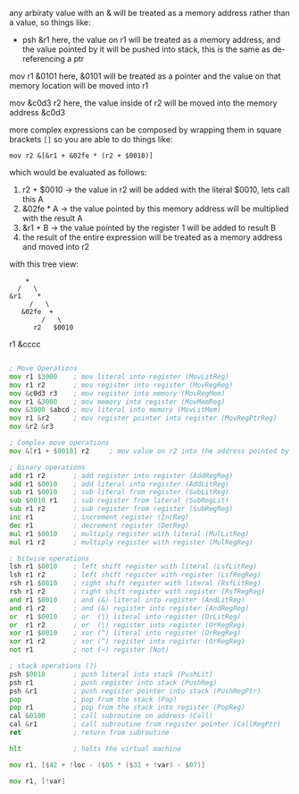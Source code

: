 any arbiraty value with an & will be treated as a memory address rather than a 
value, so things like:

- psh &r1
    here, the value on r1 will be treated as a memory address, and the value
    pointed by it will be pushed into stack, this is the same as de-referencing a ptr

mov r1 &0101
    here, &0101 will be treated as a pointer and the value on that memory location will
    be moved into r1

mov &c0d3 r2
    here, the value inside of r2 will be moved into the memory address &c0d3

more complex expressions can be composed by wrapping them in square brackets `[]`
so you are able to do things like:

`mov r2 &[&r1 + &02fe * (r2 + $0010)]`

which would be evaluated as follows:
1. r2 + $0010 -> the value in r2 will be added with the literal $0010, lets call this A
2. &02fe * A -> the value pointed by this memory address will be multiplied with the result A
3. &r1 + B -> the value pointed by the register 1 will be added to result B
4. the result of the entire expression will be treated as a memory address and moved into r2

with this tree view:

```
    +
  /   \
&r1    *
     /   \
   &02fe  +
        /   \
      r2   $0010
```

r1
&cccc

```asm

; Move Operations
mov r1 $3000    ; mov literal into register (MovLitReg)
mov r1 r2       ; mov register into register (MovRegReg)
mov &c0d3 r3    ; mov register into memory (MovRegMem)
mov r1 &3000    ; mov memory into register (MovMemReg)
mov &3000 $abcd ; mov literal into memory (MovLitMem)
mov r1 &r2      ; mov register pointer into register (MovRegPtrReg)
mov &r2 &r3

; Complex move operations
mov &[r1 + $0010] r2     ; mov value on r2 into the address pointed by r2 + literal

; binary operations
add r1 r2       ; add register into register (AddRegReg)
add r1 $0010    ; add literal into register (AddLitReg)
sub r1 $0010    ; sub literal from register (SubLitReg)
sub $0010 r1    ; sub register from literal (SubRegLit)
sub r1 r2       ; sub register from register (SubRegReg)
inc r1          ; increment register (IncReg)
dec r1          ; decrement register (DecReg)
mul r1 $0010    ; multiply register with literal (MulLitReg)
mul r1 r2       ; multiply register with register (MulRegReg)

; bitwise operations
lsh r1 $0010    ; left shift register with literal (LsfLitReg)
lsh r1 r2       ; left shift register with register (LsfRegReg)
rsh r1 $0010    ; right shift register with literal (RsfLitReg)
rsh r1 r2       ; right shift register with register (RsfRegReg)
and r1 $0010    ; and (&) literal into register (AndLitReg)
and r1 r2       ; and (&) register into register (AndRegReg)
or  r1 $0010    ; or  (|) literal into register (OrLitReg)
or  r1 r2       ; or  (|) register into register (OrRegReg)
xor r1 $0010    ; xor (^) literal into register (OrRegReg)
xor r1 r2       ; xor (^) register into register (OrRegReg)
not r1          ; not (~) register (Not)

; stack operations (?)
psh $0010       ; push literal into stack (PushLit)
psh r1          ; push register into stack (PushReg)
psh &r1         ; push register pointer into stack (PushRegPtr)
pop             ; pop from the stack (Pop)
pop r1          ; pop from the stack into register (PopReg)
cal &0100       ; call subroutine on address (Call)
cal &r1         ; call subroutine from register pointer (CallRegPtr)
ret             ; return from subroutine

hlt             ; halts the virtual machine
```



```asm
mov r1, [$42 + !loc - ($05 * ($31 + !var) - $07)]

mov r1, [!var]

```
